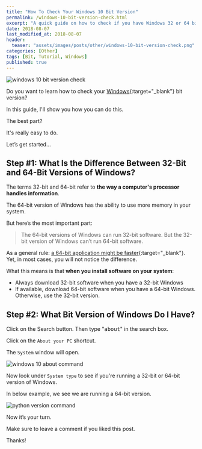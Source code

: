 ```yaml
---
title: "How To Check Your Windows 10 Bit Version"
permalink: /windows-10-bit-version-check.html
excerpt: "A quick guide on how to check if you have Windows 32 or 64 bit."
date: 2018-08-07
last_modified_at: 2018-08-07
header:
  teaser: "assets/images/posts/other/windows-10-bit-version-check.png"
categories: [Other]
tags: [Bit, Tutorial, Windows]
published: true
---
```


<img src="{{ site.url }}/assets/images/posts/other/windows-10-bit-version-check.png" alt="windows 10 bit version check" class="align-right title-image">

Do you want to learn how to check your [Windows](https://www.microsoft.com/en-us/windows){:target="_blank"} bit version?

In this guide, I'll show you how you can do this.

The best part?

It's really easy to do.

Let’s get started…

## Step #1: What Is the Difference Between 32-Bit and 64-Bit Versions of Windows?

The terms 32-bit and 64-bit refer to **the way a computer's processor handles information**.

The 64-bit version of Windows has the ability to use more memory in your system.

But here’s the most important part:

> The 64-bit versions of Windows can run 32-bit software. But the 32-bit version of Windows can’t run 64-bit software.

As a general rule: [a 64-bit application might be faster](https://superuser.com/questions/271173/how-important-is-having-64-bit-programs-on-64-bit-os){:target="_blank"}. Yet, in most cases, you will not notice the difference.

What this means is that **when you install software on your system**:

* Always download 32-bit software when you have a 32-bit Windows
* If available, download 64-bit software when you have a 64-bit Windows. Otherwise, use the 32-bit version.

## Step #2: What Bit Version of Windows Do I Have?

Click on the Search button. Then type "<kbd>about</kbd>" in the search box.

Click on the `About your PC` shortcut.

The `System` window will open.

<img src="{{ site.url }}/assets/images/posts/other/windows-10-about-command.png" alt="windows 10 about command">

Now look under `System type` to see if you're running a 32-bit or 64-bit version of Windows.

In below example, we see we are running a 64-bit version.

<img src="{{ site.url }}/assets/images/posts/other/windows-10-bit-version.png" alt="python version command">

Now it’s your turn.

Make sure to leave a comment if you liked this post.

Thanks!
